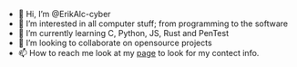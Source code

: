- 👋 Hi, I’m @ErikAlc-cyber
- 👀 I’m interested in all computer stuff; from programming to the software
- 🌱 I’m currently learning C, Python, JS, Rust and PenTest
- 💞️ I’m looking to collaborate on opensource projects
- 📫 How to reach me look at my [page](erikalc-cyber.github.io/erikalc.github.io) to look for my contect info.

<!---
ErikAlc-cyber/ErikAlc-cyber is a ✨ special ✨ repository because its `README.md` (this file) appears on your GitHub profile.
You can click the Preview link to take a look at your changes.
--->
